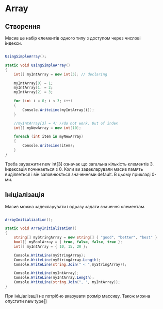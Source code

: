 # Array

## Створення

Масив це набір єлементів одного типу з доступом через числові індекси.

```cs

UsingSimpleArray();

static void UsingSimpleArray()
{
    int[] myIntArray = new int[3]; // declaring

    myIntArray[0] = 1;
    myIntArray[1] = 2;
    myIntArray[2] = 3;

    for (int i = 0; i < 3; i++)
    {
        Console.WriteLine(myIntArray[i]);
    }

    //myIntArray[3] = 4; //do not work. Out of index
    int[] myNewArray = new int[10];

    foreach (int item in myNewArray)
    {
        Console.WriteLine(item);
    }
}
```
Треба зауважити new int[3] означає що загальна кількість єлементів 3. Індексація починаеться з 0. Коли ви задекларували масив память виділяеться і він заповнюється значеннями default. В цьому прикладі 0-ми. 

## Ініціалізація

Масив можна задекларувати і одразу задати значення єлементам. 

```cs

ArrayInitialization();

static void ArrayInitialization()
{
    string[] myStringArray = new string[] { "good", "better", "best" };
    bool[] myBoolArray = { true, false, false, true };
    int[] myIntArray = { 10, 15, 20 };

    Console.WriteLine(myStringArray);
    Console.WriteLine(myStringArray.Length);
    Console.WriteLine(string.Join(" < ",myStringArray));

    Console.WriteLine(myIntArray);
    Console.WriteLine(myIntArray.Length);
    Console.WriteLine(string.Join(", ", myIntArray));
}
```
При ініціалізації не потрібно вказувати розмір массиву. Також можна опустити new type[]
